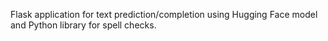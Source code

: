 Flask application for text prediction/completion using Hugging Face model and Python library for spell checks.
